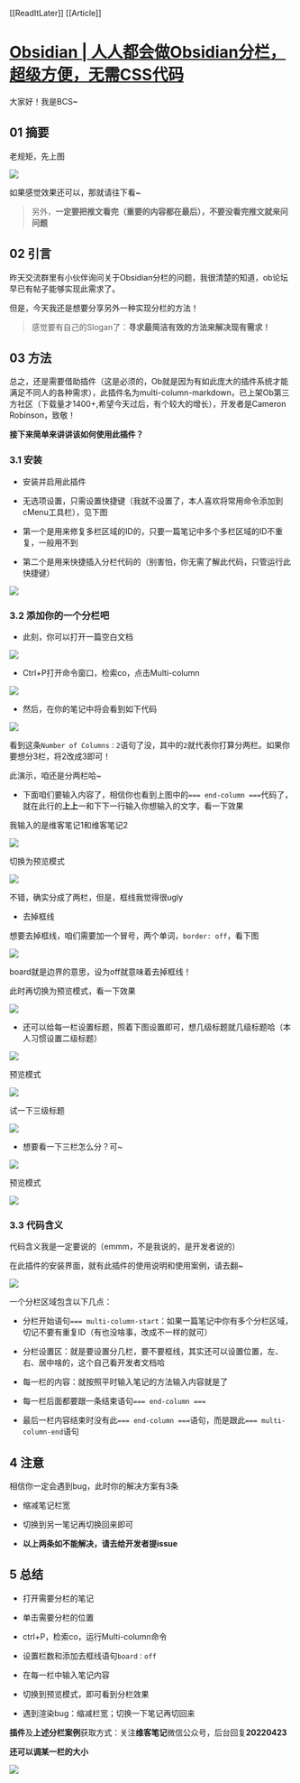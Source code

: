 [[ReadItLater]] [[Article]]

# [Obsidian | 人人都会做Obsidian分栏，超级方便，无需CSS代码](https://zhuanlan.zhihu.com/p/503562540)

大家好！我是BCS~

## 01 摘要

老规矩，先上图

![](v2-e74daf273578ebe8f4ae9816882cf7c2_b.jpg)

如果感觉效果还可以，那就请往下看~

> 另外，**一定要把推文看完（重要的内容都在最后），不要没看完推文就来问问题**

## 02 引言

昨天交流群里有小伙伴询问关于Obsidian分栏的问题，我很清楚的知道，ob论坛早已有帖子能够实现此需求了。

但是，今天我还是想要分享另外一种实现分栏的方法！

> 感觉要有自己的Slogan了：**寻求最简洁有效的方法来解决现有需求！**

## 03 方法

总之，还是需要借助插件（这是必须的，Ob就是因为有如此庞大的插件系统才能满足不同人的各种需求），此插件名为multi-column-markdown，已上架Ob第三方社区（下载量才1400+,希望今天过后，有个较大的增长），开发者是Cameron Robinson，致敬！

**接下来简单来讲讲该如何使用此插件？**

### 3.1 安装

-   安装并启用此插件  
    
-   无选项设置，只需设置快捷键（我就不设置了，本人喜欢将常用命令添加到cMenu工具栏），见下图  
    
-   第一个是用来修复多栏区域的ID的，只要一篇笔记中多个多栏区域的ID不重复，一般用不到  
    
-   第二个是用来快捷插入分栏代码的（别害怕，你无需了解此代码，只管运行此快捷键）  
    

![](v2-3dd1d273431c6b80fd4cf20823392011_b.jpg)

### 3.2 添加你的一个分栏吧

-   此刻，你可以打开一篇空白文档  
    

![](v2-45cb3758743f04f7037cac2b5ab3b06e_b.jpg)

-   Ctrl+P打开命令窗口，检索co，点击Multi-column  
    

![](v2-45ca2abce3fe83a38e45e6419c4741e6_b.jpg)

-   然后，在你的笔记中将会看到如下代码  
    

![](v2-e1547d6397d2bfb409b1aa5ef6047e2d_b.jpg)

看到这条`Number of Columns：2`语句了没，其中的`2`就代表你打算分两栏。如果你要想分3栏，将2改成3即可！

此演示，咱还是分两栏哈~

-   下面咱们要输入内容了，相信你也看到上图中的`=== end-column ===`代码了，就在此行的**上上**一和下下一行输入你想输入的文字，看一下效果  
    

我输入的是维客笔记1和维客笔记2

![](v2-281418958e3bfd02aaf0eede1dc811a5_b.jpg)

切换为预览模式

![](v2-bc9b6e01780e8b8c37690ebb44389140_b.jpg)

不错，确实分成了两栏，但是，框线我觉得很ugly

-   去掉框线  
    

想要去掉框线，咱们需要加一个冒号，两个单词，`border: off`，看下图

![](v2-3b66078a836be23c743345d2fb87dd94_b.jpg)

board就是边界的意思，设为off就意味着去掉框线！

此时再切换为预览模式，看一下效果

![](v2-b742a2825e1938dcaee44661b43cf981_b.jpg)

-   还可以给每一栏设置标题，照着下图设置即可，想几级标题就几级标题哈（本人习惯设置二级标题）  
    

![](v2-5df30b596a4fcfa56c4ef2690ef266dc_b.jpg)

预览模式

![](v2-21731ff87260b76a8809b8e77b07a79b_b.jpg)

试一下三级标题

![](v2-3cdf25ae1432f274d9d29b60fe8e3f1c_b.jpg)

-   想要看一下三栏怎么分？可~  
    

![](v2-6e047e775cc64fb2ebee8cdddc1cde81_b.jpg)

预览模式

![](v2-084359e343c6cdf7d8b0eaaa5a246b82_b.jpg)

### 3.3 代码含义

代码含义我是一定要说的（emmm，不是我说的，是开发者说的）

在此插件的安装界面，就有此插件的使用说明和使用案例，请去翻~

![](v2-f54c12e6012ae070039c9945bf10b049_b.jpg)

一个分栏区域包含以下几点：

-   分栏开始语句`=== multi-column-start`：如果一篇笔记中你有多个分栏区域，切记不要有重复ID（有也没啥事，改成不一样的就可）  
    
-   分栏设置区：就是要设置分几栏，要不要框线，其实还可以设置位置，左、右、居中啥的，这个自己看开发者文档哈  
    
-   每一栏的内容：就按照平时输入笔记的方法输入内容就是了  
    
-   每一栏后面都要跟一条结束语句`=== end-column ===`
-   最后一栏内容结束时没有此`=== end-column ===`语句，而是跟此`=== multi-column-end`语句  
    

## 4 注意

相信你一定会遇到bug，此时你的解决方案有3条

-   缩减笔记栏宽  
    
-   切换到另一笔记再切换回来即可  
    
-   **以上两条如不能解决，请去给开发者提issue**  
    

## 5 总结

-   打开需要分栏的笔记  
    
-   单击需要分栏的位置  
    
-   ctrl+P，检索co，运行Multi-column命令  
    
-   设置栏数和添加去框线语句`board：off`
-   在每一栏中输入笔记内容  
    
-   切换到预览模式，即可看到分栏效果  
    
-   遇到渲染bug：缩减栏宽；切换一下笔记再切回来  
    

**插件**及**上述分栏案例**获取方式：关注**维客笔记**微信公众号，后台回复**20220423**

**还可以调某一栏的大小**

![](v2-4bd36bb3cb3b6c6c260366aa03e86f4d_r.jpg)